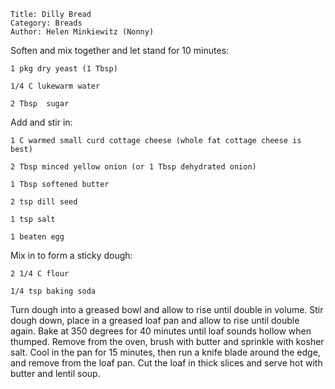 ~~~ recipe-info
Title: Dilly Bread
Category: Breads
Author: Helen Minkiewitz (Nonny)
~~~

Soften and mix together and let stand for 10 minutes:

~~~ recipe-ingredients
1 pkg dry yeast (1 Tbsp)

1/4 C lukewarm water

2 Tbsp  sugar
~~~

Add and stir in:

~~~ recipe-ingredients
1 C warmed small curd cottage cheese (whole fat cottage cheese is best)

2 Tbsp minced yellow onion (or 1 Tbsp dehydrated onion)

1 Tbsp softened butter

2 tsp dill seed

1 tsp salt

1 beaten egg
~~~

Mix in to form a sticky dough:

~~~ recipe-ingredients
2 1/4 C flour

1/4 tsp baking soda
~~~

Turn dough into a greased bowl and allow to rise until double in volume. Stir dough down, place in a
greased loaf pan and allow to rise until double again. Bake at 350 degrees for 40 minutes until loaf
sounds hollow when thumped. Remove from the oven, brush with butter and sprinkle with kosher salt.
Cool in the pan for 15 minutes, then run a knife blade around the edge, and remove from the loaf
pan. Cut the loaf in thick slices and serve hot with butter and lentil soup.
